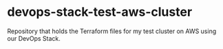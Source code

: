 # devops-stack-test-aws-cluster

Repository that holds the Terraform files for my test cluster on AWS using our DevOps Stack.